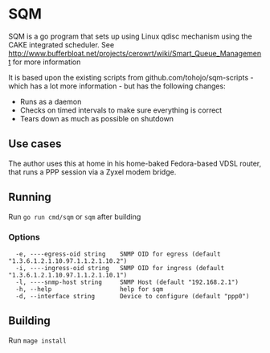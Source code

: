 # SQM

SQM is a go program that sets up using Linux qdisc mechanism using the CAKE integrated scheduler. See http://www.bufferbloat.net/projects/cerowrt/wiki/Smart_Queue_Management for more information

It is based upon the existing scripts from github.com/tohojo/sqm-scripts - which has a lot more information - but has the following changes:

* Runs as a daemon
* Checks on timed intervals to make sure everything is correct
* Tears down as much as possible on shutdown

## Use cases

The author uses this at home in his home-baked Fedora-based VDSL router, that runs a PPP session via a Zyxel modem bridge.

## Running

Run `go run cmd/sqm` or `sqm` after building

### Options

```
  -e, ----egress-oid string    SNMP OID for egress (default "1.3.6.1.2.1.10.97.1.1.2.1.10.2")
  -i, ----ingress-oid string   SNMP OID for ingress (default "1.3.6.1.2.1.10.97.1.1.2.1.10.1")
  -l, ----snmp-host string     SNMP Host (default "192.168.2.1")
  -h, --help                   help for sqm
  -d, --interface string       Device to configure (default "ppp0")
```

## Building

Run `mage install`
